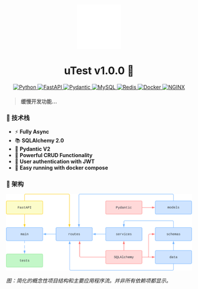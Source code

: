 <div align="center" >
  <img src="docs/utest.svg" alt="icon" width="120px" height="120px">
  <h1>
    uTest v1.0.0 👋
  </h1>
</div>

<p align="center" >
  <a href="">
      <img src="https://img.shields.io/badge/Python-3776AB?style=for-the-badge&logo=python&logoColor=white" alt="Python" height="25">
  </a>
  <a href="https://fastapi.tiangolo.com">
      <img src="https://img.shields.io/badge/FastAPI-005571?style=for-the-badge&logo=fastapi" alt="FastAPI" height="25">
  </a>
  <a href="https://docs.pydantic.dev/2.4/">
      <img src="https://img.shields.io/badge/Pydantic-E92063?logo=pydantic&logoColor=fff&style=for-the-badge" alt="Pydantic" height="25">
  </a>
  <a href="https://www.mysql.org">
      <img src="https://img.shields.io/badge/MySQL-316192?style=for-the-badge&logo=mysql&logoColor=white" alt="MySQL" height="25">
  </a>
  <a href="https://redis.io">
      <img src="https://img.shields.io/badge/Redis-DC382D?logo=redis&logoColor=fff&style=for-the-badge" alt="Redis" height="25">
  </a>
  <a href="https://docs.docker.com/compose/">
      <img src="https://img.shields.io/badge/Docker-2496ED?logo=docker&logoColor=fff&style=for-the-badge" alt="Docker" height="25">
  </a>
  <a href="https://nginx.org/en/">
      <img src="https://img.shields.io/badge/NGINX-009639?logo=nginx&logoColor=fff&style=for-the-badge" alt=NGINX height="25">
  </a>
</p>

> #### 缓慢开发功能...

### 🎉 技术栈

- ⚡️ **Fully Async**
- 📚 **SQLAlchemy 2.0**
- 🚀 **Pydantic V2**
- 🦾 **Powerful CRUD Functionality**
- 🔐 **User authentication with JWT**
- 🚚 **Easy running with docker compose**

### 🏬 架构

![Simplified, conceptual project structure and main application flow](docs/structure.svg)

_图：简化的概念性项目结构和主要应用程序流。并非所有依赖项都显示。_
